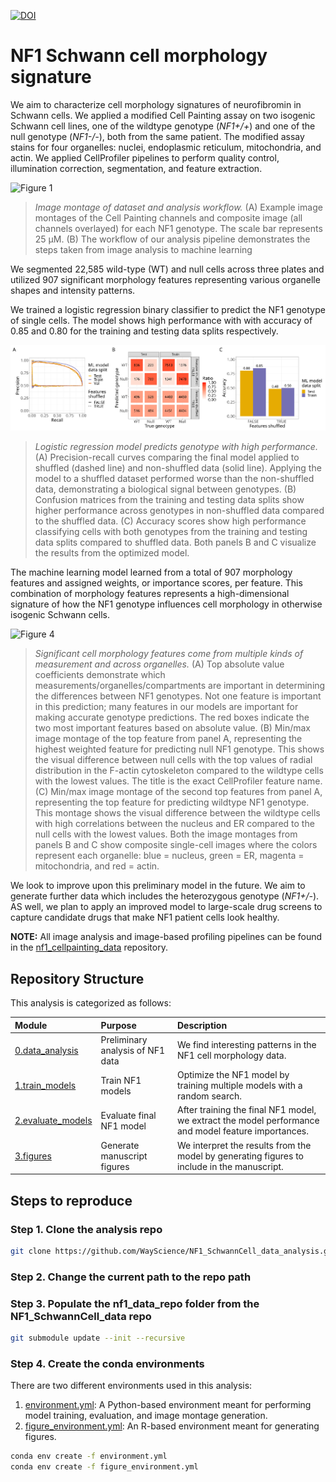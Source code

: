 [![DOI](https://zenodo.org/badge/DOI/10.5281/zenodo.13694800.svg)](https://doi.org/10.5281/zenodo.13694800)

# NF1 Schwann cell morphology signature

We aim to characterize cell morphology signatures of neurofibromin in Schwann cells.
We applied a modified Cell Painting assay on two isogenic Schwann cell lines, one of the wildtype genotype (*NF1+/+*) and one of the null genotype (*NF1-/-*), both from the same patient.
The modified assay stains for four organelles: nuclei, endoplasmic reticulum, mitochondria, and actin.
We applied CellProfiler pipelines to perform quality control, illumination correction, segmentation, and feature extraction.

![Figure 1](./3.figures/figures/main_figure_1_workflow.png)
> *Image montage of dataset and analysis workflow.* (A) Example image montages of the Cell Painting channels and composite image (all channels overlayed) for each NF1 genotype. The scale bar represents 25 μM. (B) The workflow of our analysis pipeline demonstrates the steps taken from image analysis to machine learning

We segmented 22,585 wild-type (WT) and null cells across three plates and utilized 907 significant morphology features representing various organelle shapes and intensity patterns.

We trained a logistic regression binary classifier to predict the NF1 genotype of single cells.
The model shows high performance with with accuracy of 0.85 and 0.80 for the training and testing data splits respectively.

![Figure 3](./3.figures/figures/main_figure_3_model_eval.png)
> *Logistic regression model predicts genotype with high performance.* (A) Precision-recall curves comparing the final model applied to shuffled (dashed line) and non-shuffled data (solid line). Applying the model to a shuffled dataset performed worse than the non-shuffled data, demonstrating a biological signal between genotypes. (B) Confusion matrices from the training and testing data splits show higher performance across genotypes in non-shuffled data compared to the shuffled data. (C) Accuracy scores show high performance classifying cells with both genotypes from the training and testing data splits compared to shuffled data. Both panels B and C visualize the results from the optimized model.

The machine learning model learned from a total of 907 morphology features and assigned weights, or importance scores, per feature. 
This combination of morphology features represents a high-dimensional signature of how the NF1 genotype influences cell morphology in otherwise isogenic Schwann cells.

![Figure 4](./3.figures/figures/main_figure_4_feature_importance.png)
> *Significant cell morphology features come from multiple kinds of measurement and across organelles.* (A) Top absolute value coefficients demonstrate which measurements/organelles/compartments are important in determining the differences between NF1 genotypes. Not one feature is important in this prediction; many features in our models are important for making accurate genotype predictions. The red boxes indicate the two most important features based on absolute value. (B) Min/max image montage of the top feature from panel A, representing the highest weighted feature for predicting null NF1 genotype. This shows the visual difference between null cells with the top values of radial distribution in the F-actin cytoskeleton compared to the wildtype cells with the lowest values. The title is the exact CellProfiler feature name. (C) Min/max image montage of the second top features from panel A, representing the top feature for predicting wildtype NF1 genotype. This montage shows the visual difference between the wildtype cells with high correlations between the nucleus and ER compared to the null cells with the lowest values. Both the image montages from panels B and C show composite single-cell images where the colors represent each organelle: blue = nucleus, green = ER, magenta = mitochondria, and red = actin.

We look to improve upon this preliminary model in the future.
We aim to generate further data which includes the heterozygous genotype (*NF1+/-*).
AS well, we plan to apply an improved model to large-scale drug screens to capture candidate drugs that make NF1 patient cells look healthy.

**NOTE:** All image analysis and image-based profiling pipelines can be found in the [nf1_cellpainting_data](https://github.com/WayScience/NF1_SchwannCell_data_analysis) repository.

## Repository Structure

This analysis is categorized as follows:

| Module | Purpose | Description |
| :---- | :----- | :---------- |
| [0.data_analysis](./0.data_analysis/) | Preliminary analysis of NF1 data | We find interesting patterns in the NF1 cell morphology data. |
| [1.train_models](./1.train_models/) | Train NF1 models | Optimize the NF1 model by training multiple models with a random search. |
| [2.evaluate_models](./2.evaluate_models/) | Evaluate final NF1 model | After training the final NF1 model, we extract the model performance and model feature importances. |
| [3.figures](./3.figures/) | Generate manuscript figures | We interpret the results from the model by generating figures to include in the manuscript. |

## Steps to reproduce

### Step 1. Clone the analysis repo

```sh
git clone https://github.com/WayScience/NF1_SchwannCell_data_analysis.git
```

### Step 2. Change the current path to the repo path

### Step 3. Populate the nf1_data_repo folder from the NF1_SchwannCell_data repo

```sh
git submodule update --init --recursive
```

### Step 4. Create the conda environments

There are two different environments used in this analysis:

1. [environment.yml](./environment.yml): A Python-based environment meant for performing model training, evaluation, and image montage generation.
2. [figure_environment.yml](./figure_environment.yml): An R-based environment meant for generating figures.

```sh
conda env create -f environment.yml
conda env create -f figure_environment.yml
```
